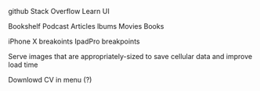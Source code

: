 github
Stack Overflow
Learn UI

Bookshelf
Podcast
Articles
lbums
Movies
Books

iPhone X breakoints
IpadPro breakpoints

Serve images that are appropriately-sized to save cellular data and improve load time

Downlowd CV in menu (?)